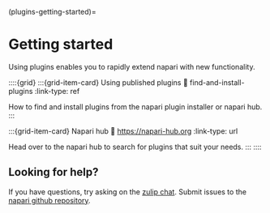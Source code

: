 (plugins-getting-started)=
# Getting started

Using plugins enables you to rapidly extend napari with new functionality.

::::{grid}
:::{grid-item-card} Using published plugins
:link: find-and-install-plugins
:link-type: ref

How to find and install plugins from the napari plugin installer or napari hub.
:::

:::{grid-item-card} Napari hub
:link: https://napari-hub.org
:link-type: url

Head over to the napari hub to search for plugins that suit your needs.
:::
::::

## Looking for help?

If you have questions, try asking on the [zulip chat][napari_zulip].
Submit issues to the [napari github repository][napari_issues].

[napari_issues]: https://github.com/napari/napari/issues/new/choose
[napari_zulip]: https://napari.zulipchat.com/
[napari_hub]: https://napari-hub.org